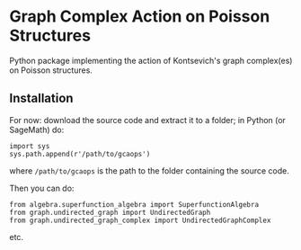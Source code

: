 # Graph Complex Action on Poisson Structures

Python package implementing the action of Kontsevich's graph complex(es) on Poisson structures.

## Installation

For now: download the source code and extract it to a folder; in Python (or SageMath) do:

```python3
import sys
sys.path.append(r'/path/to/gcaops')
```

where `/path/to/gcaops` is the path to the folder containing the source code.

Then you can do:

```python3
from algebra.superfunction_algebra import SuperfunctionAlgebra
from graph.undirected_graph import UndirectedGraph
from graph.undirected_graph_complex import UndirectedGraphComplex
```

etc.
